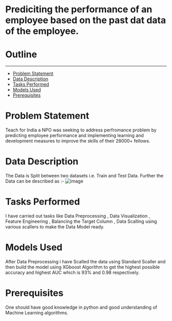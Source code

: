 # Prediciting the performance of an employee based on the past dat data of the employee.

# Outline 
---
* [Problem Statement](https://github.com/Agrawalyash1041/Predicting-the-performance-of-an-employee-based-on-the-past-data-of-the-employee#Problem-Statement)
* [Data Description](https://github.com/Agrawalyash1041/Predicting-the-performance-of-an-employee-based-on-the-past-data-of-the-employee#Data-Description)
* [Tasks Performed](https://github.com/Agrawalyash1041/Predicting-the-performance-of-an-employee-based-on-the-past-data-of-the-employee#Tasks-Performed)
* [Models Used](https://github.com/Agrawalyash1041/Predicting-the-performance-of-an-employee-based-on-the-past-data-of-the-employee#Models-Used)
* [Prerequisites](https://github.com/Agrawalyash1041/Predicting-the-performance-of-an-employee-based-on-the-past-data-of-the-employee#Problem-Statement#prerequisites)


# Problem Statement
Teach for India a NPO was seeking to address perfromance problem by predicting employee performance and implementing learning and development measures to improve the skills of their 28000+ fellows.

# Data Description
The Data is Split between two datasets i.e. Train and Test Data. Further the Data can be described as :-
![image](https://user-images.githubusercontent.com/111517167/234181391-0681fc1f-9056-40e3-a26f-0ee57334e6c9.png)

# Tasks Performed 
I have carried out tasks like Data Preprocessing , Data Visualization , Feature Engineering , Balancing the Target Column , Data Scalling using various scallers to make the Data Model ready.

# Models Used 
After Data Preprocessing i have Scalled the data using Standard Scaller and then build the model using XGboost Algorithm to get the highest possible accuracy and highest AUC which is 93% and 0.98 respectively.

# Prerequisites 
One should have good knowledge in python and good understanding of Machine Learning algorithms. 


